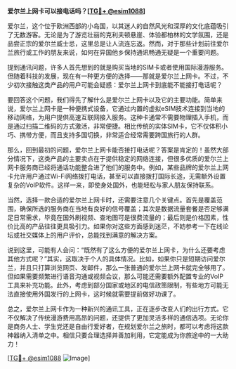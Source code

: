 **爱尔兰上网卡可以接电话吗？[[TG💪+ @esim1088](https://t.me/s/esim1088)]**

爱尔兰，这个位于欧洲西部的小岛国，以其迷人的自然风光和深厚的文化底蕴吸引了无数游客。无论是为了游览壮丽的克利夫顿悬崖、体验都柏林的文学氛围，还是品尝正宗的爱尔兰威士忌，这里总是让人流连忘返。然而，对于那些计划前往爱尔兰旅行或工作的朋友来说，如何在异国他乡保持通讯畅通无疑是一个重要问题。

提到通讯问题，许多人首先想到的就是购买当地的SIM卡或者使用国际漫游服务。但随着科技的发展，现在有一种更方便的选择——那就是爱尔兰上网卡。不过，不少初次接触这类产品的用户可能会疑惑：爱尔兰上网卡到底能不能接打电话呢？

要回答这个问题，我们得先了解什么是爱尔兰上网卡以及它的主要功能。简单来说，爱尔兰上网卡是一种便携式设备，它通过内置的虚拟eSIM技术连接到当地的移动网络，为用户提供高速互联网接入服务。这种卡通常不需要物理插入手机，而是通过扫描二维码的方式激活，非常便捷。相比传统的实体SIM卡，它不仅体积小巧、携带方便，而且支持多国切换，非常适合经常需要跨国旅行的人群。

那么，回到最初的问题，爱尔兰上网卡能否接打电话呢？答案是肯定的！虽然大部分情况下，这类产品的主要卖点在于提供稳定的网络连接，但很多优质的爱尔兰上网卡服务商已经将通话功能整合进了他们的服务中。例如，某些品牌的爱尔兰上网卡允许用户通过Wi-Fi网络拨打电话，甚至可以直接拨打国际长途，无需额外设置复杂的VoIP软件。这样一来，即使身处国外，也能轻松与家人朋友保持联系。

当然，选择一款合适的爱尔兰上网卡时，还需要注意几个关键点。首先是覆盖范围，确保所选的服务商在当地有良好的信号覆盖；其次是数据流量套餐是否足够满足日常需求，毕竟在国外刷视频、查地图可是很费流量的；最后则是价格因素，性价比高的产品往往更具吸引力。如果你对这些方面感到迷茫，不妨参考一下在线论坛或社交媒体上的用户评价，总能找到满意的解决方案。

说到这里，可能有人会问：“既然有了这么方便的爱尔兰上网卡，为什么还要考虑其他方式呢？”其实，这取决于个人的具体情况。比如，如果你只是短期访问爱尔兰，并且只打算浏览网页、发邮件，那么一张普通的爱尔兰上网卡就完全够用了。但如果需要频繁进行语音沟通或视频会议，那么可能还需要额外配置专业的VoIP工具来补充功能。此外，考虑到部分国家或地区的电信政策限制，有些地方可能无法直接使用外国发行的上网卡，这时候就需要提前做好功课了。

总之，爱尔兰上网卡作为一种新兴的通讯工具，正在逐步改变人们的出行方式。它不仅解决了传统漫游费用高昂的问题，还提供了更加灵活多样的通信选项。无论你是商务人士、学生党还是自由行爱好者，在规划爱尔兰之旅时，都可以考虑将这款神器纳入清单之中。相信只要合理选择并善加利用，它定能成为你旅途中的一大助力！

[[TG💪+ @esim1088](https://t.me/s/esim1088) ![Image](https://i.postimg.cc/4NQfJmqS/Snipaste-2025-05-13-00-14-12.png)]